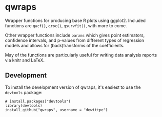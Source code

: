 qwraps
======

Wrapper functions for producing base R plots using ggplot2.  Included functions are `qacf()`, `qroc()`, `qsurvfit()`, with more to come.

Other wrapper functions include `params` which gives point estimators,
confidence intervals, and p-values from different types of regression models and
allows for (back)transforms of the coefficients.  

May of the functions are particularly useful for writing data analysis reports
via knitr and LaTeX.


## Development

To install the development version of qwraps, it's easiest to use the `devtools` package:

    # install.packages("devtools")
    library(devtools)
    install_github("qwraps", username = "dewittpe")
